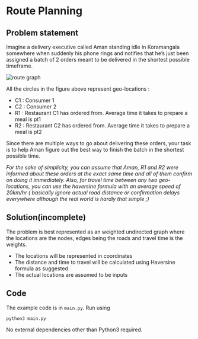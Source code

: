 # Route Planning
## Problem statement
Imagine a delivery executive called Aman standing idle in Koramangala somewhere when suddenly his phone rings and notifies that he’s just been assigned a batch of 2 orders meant to be delivered in the shortest possible timeframe.

![route graph](https://github.com/abhaikollara/route-planning/blob/master/image.jpg?raw=true)

All the circles in the figure above represent geo-locations :
- C1​ : Consumer 1
- C2​ : Consumer 2
- R1​ : Restaurant C1​ has ordered from. Average time it takes to prepare a meal is pt1
- R2​ : Restaurant C2​ has ordered from. Average time it takes to prepare a meal is pt2

Since there are multiple ways to go about delivering these orders, your task is to help Aman figure out the best way to finish the batch in the shortest possible time.

_For the sake of simplicity, you can assume that Aman, R1 and R2 were informed about these orders at the exact same time and all of them confirm on doing it immediately. Also, for travel time between any two geo-locations, you can use the haversine formula with an average speed of 20km/hr ( basically ignore actual road distance or confirmation delays everywhere although the real world is hardly that simple ;)_

## Solution(incomplete)
The problem is best represented as an weighted undirected graph where the locations are the nodes, edges being the roads and travel time is the weights.

- The locations will be represented in coordinates
- The distance and time to travel will be calculated using Haversine formula as suggested
- The actual locations are assumed to be inputs

## Code
The example code is in `main.py`. Run using

```
python3 main.py
```

No external dependencies other than Python3 required.